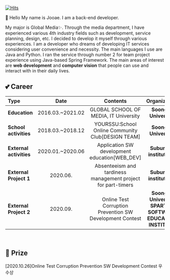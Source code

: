 
<!--
**JooaeSon/JooaeSon** is a ✨ _special_ ✨ repository because its `README.md` (this file) appears on your GitHub profile.

Here are some ideas to get you started:

- 🔭 I’m currently working on ...
- 🌱 I’m currently learning ...
- 👯 I’m looking to collaborate on ...
- 🤔 I’m looking for help with ...
- 💬 Ask me about ...
- 📫 How to reach me: ...
- 😄 Pronouns: ...
- ⚡ Fun fact: ...
-->

[![Hits](https://hits.seeyoufarm.com/api/count/incr/badge.svg?url=https%3A%2F%2Fgithub.com%2Fgjbae1212%2Fhit-counter&count_bg=%23D2B6F1&title_bg=%23555555&icon=apacheairflow.svg&icon_color=%23E7E7E7&title=Hits&edge_flat=false)](https://hits.seeyoufarm.com)
</br>


👋 Hello My name is Jooae. I am a back-end developer.

My major is Global Media✨. Through the media department, I have experienced various 4th industry fields such as development, service planning, design, etc. I decided to develop it myself through various experiences. I am a developer who dreams of developing IT services considering user convenience and necessity. The main languages I use are Java and Python. I ran the service through number 2 for team project experience using Java-based Spring Framework. The main areas of interest are <b>web development</b> and <b>computer vision</b> that people can use and interact with in their daily lives.
</br>

## 💕 Career
| **Type** | **Date** | **Contents** | **Organization** |
|:----------|:--------:|:------------:|:-----------------:|
| **Education** |2016.03.~2021.02 |GLOBAL SCHOOL OF MEDIA, IT University| **Soongsil University** |
| **School activities** |2018.03.~2018.12|YOURSSU:School Online Community Club[DESIGN TEAM]|**Soongsil University**|
| **External activities** |2020.01.~2020.06|Application SW development education[WEB_DEV]|**Suburban institutions**|
| **External Project 1** |2020.06.|Absenteeism and tardiness management project for part-timers|**Suburban institutions**|
| **External Project 2** |2020.09.|Online Test Corruption Prevention SW Development Contest|**Soongsil University SPARTAN SOFTWARE EDUCATION INSTITUTE**|

</br>

## 👑 Prize
  [2020.10.26]Online Test Corruption Prevention SW Development Contest 우수상


